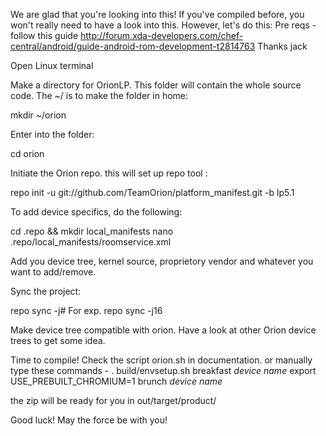 We are glad that you're looking into this! If you've compiled before, you won't really need to have a look into this. However, let's do this:
Pre reqs -
follow this guide http://forum.xda-developers.com/chef-central/android/guide-android-rom-development-t2814763
Thanks jack

Open Linux terminal

Make a directory for OrionLP. This folder will contain the whole source code. The ~/ is to make the folder in home:

mkdir ~/orion

Enter into the folder:

cd orion

Initiate the Orion repo. this will set up repo tool :

repo init -u git://github.com/TeamOrion/platform_manifest.git -b lp5.1

To add device specifics, do the following:

cd .repo && mkdir local_manifests
nano .repo/local_manifests/roomservice.xml

Add you device tree, kernel source, proprietory vendor and whatever you want to add/remove.

Sync the project:

repo sync -j#
For exp. repo sync -j16

Make device tree compatible with orion. Have a look at other Orion device trees to get some idea.

Time to compile! 
Check the script orion.sh in documentation. 
or manually type these commands -
. build/envsetup.sh 
breakfast *device name*
export USE_PREBUILT_CHROMIUM=1 
brunch *device name*

the zip will be ready for you in out/target/product/<device>

Good luck! May the force be with you! 
